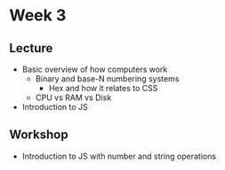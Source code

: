 # Week 3

## Lecture

- Basic overview of how computers work
  - Binary and base-N numbering systems
    - Hex and how it relates to CSS
  - CPU vs RAM vs Disk
- Introduction to JS

## Workshop

- Introduction to JS with number and string operations
